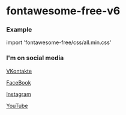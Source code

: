 # fontawesome-free-v6

### Example
import 'fontawesome-free/css/all.min.css'

### I'm on social media

[VKontakte](https://vk.com/sacredwings)

[FaceBook](https://www.facebook.com/stronggenius)

[Instagram](https://www.instagram.com/_a_grachev_/)

[YouTube](https://www.youtube.com/channel/UCVuaproVGneC0_riOehXvLA)

